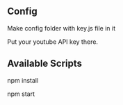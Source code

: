 ## Config

Make config folder with key.js file in it

Put your youtube API key there.

## Available Scripts

npm install

npm start
